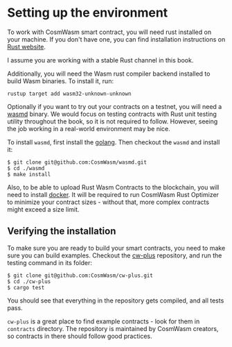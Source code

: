 # Setting up the environment

To work with CosmWasm smart contract, you will need rust installed on your machine. If you don't have
one, you can find installation instructions on [Rust website](https://www.rust-lang.org/tools/install).

I assume you are working with a stable Rust channel in this book.

Additionally, you will need the Wasm rust compiler backend installed to build Wasm binaries.
To install it, run:

```
rustup target add wasm32-unknown-unknown
```

Optionally if you want to try out your contracts on a testnet, you will need a
[wasmd](https://github.com/CosmWasm/wasmd) binary. We would focus on testing
contracts with Rust unit testing utility throughout the book, so it is not required
to follow. However, seeing the job working in a real-world environment may be nice.

To install `wasmd`, first install the [golang](https://github.com/golang/go/wiki#working-with-go). Then
checkout the `wasmd` and install it:

```
$ git clone git@github.com:CosmWasm/wasmd.git
$ cd ./wasmd
$ make install
```

Also, to be able to upload Rust Wasm Contracts to the blockchain, you will need to install
[docker](https://www.docker.com/). It will be required to run CosmWasm Rust Optimizer to minimize your
contract sizes - without that, more complex contracts might exceed a size limit.

## Verifying the installation

To make sure you are ready to build your smart contracts, you need to make sure you can build examples.
Checkout the [cw-plus](https://github.com/CosmWasm/cw-plus) repository, and run the testing command in
its folder:

```
$ git clone git@github.com:CosmWasm/cw-plus.git
$ cd ./cw-plus
$ cargo test
```

You should see that everything in the repository gets compiled, and all tests pass. 

`cw-plus` is a great place to find example contracts - look for them in `contracts` directory. The
repository is maintained by CosmWasm creators, so contracts in there should follow good practices.
